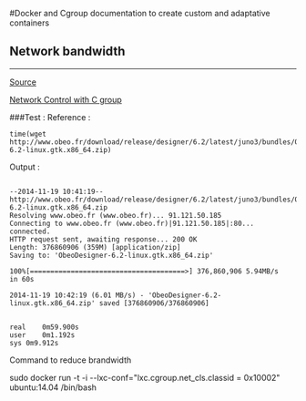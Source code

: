 #Docker and Cgroup documentation to create custom and adaptative containers

## Network bandwidth

-------

[Source](http://serverfault.com/questions/382547/how-to-limit-network-usage-for-concrete-application-in-linux-that-is-running-in) 

[Network Control with C group](  http://vger.kernel.org/netconf2009_slides/Network%20Control%20Group%20Whitepaper.odt) 

###Test :
Reference :

```
time(wget http://www.obeo.fr/download/release/designer/6.2/latest/juno3/bundles/ObeoDesigner-6.2-linux.gtk.x86_64.zip)
```

Output :
```

--2014-11-19 10:41:19--  http://www.obeo.fr/download/release/designer/6.2/latest/juno3/bundles/ObeoDesigner-6.2-linux.gtk.x86_64.zip
Resolving www.obeo.fr (www.obeo.fr)... 91.121.50.185
Connecting to www.obeo.fr (www.obeo.fr)|91.121.50.185|:80... connected.
HTTP request sent, awaiting response... 200 OK
Length: 376860906 (359M) [application/zip]
Saving to: 'ObeoDesigner-6.2-linux.gtk.x86_64.zip'

100%[======================================>] 376,860,906 5.94MB/s   in 60s    

2014-11-19 10:42:19 (6.01 MB/s) - 'ObeoDesigner-6.2-linux.gtk.x86_64.zip' saved [376860906/376860906]


real	0m59.900s
user	0m1.192s
sys	0m9.912s
```
 Command to reduce brandwidth

sudo docker run -t -i --lxc-conf="lxc.cgroup.net_cls.classid = 0x10002" ubuntu:14.04 /bin/bash


 



